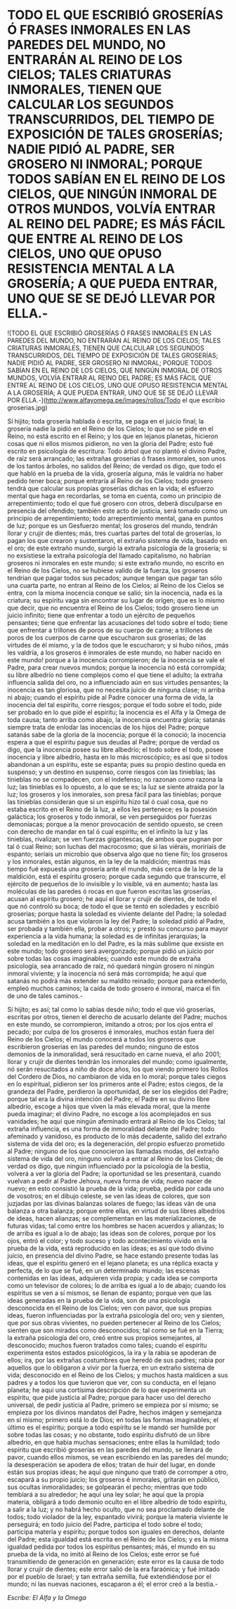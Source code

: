 # TODO EL QUE ESCRIBIÓ GROSERÍAS Ó FRASES INMORALES EN LAS PAREDES DEL MUNDO, NO ENTRARÁN AL REINO DE LOS CIELOS; TALES CRIATURAS INMORALES, TIENEN QUE CALCULAR LOS SEGUNDOS TRANSCURRIDOS, DEL TIEMPO DE EXPOSICIÓN DE TALES GROSERÍAS; NADIE PIDIÓ AL PADRE, SER GROSERO NI INMORAL; PORQUE TODOS SABÍAN EN EL REINO DE LOS CIELOS, QUE NINGÚN INMORAL DE OTROS MUNDOS, VOLVÍA ENTRAR AL REINO DEL PADRE; ES MÁS FÁCIL QUE ENTRE AL REINO DE LOS CIELOS, UNO QUE OPUSO RESISTENCIA MENTAL A LA GROSERÍA; A QUE PUEDA ENTRAR, UNO QUE SE SE DEJÓ LLEVAR POR ELLA.-

![TODO EL QUE ESCRIBIÓ GROSERÍAS Ó FRASES INMORALES EN LAS PAREDES DEL MUNDO, NO ENTRARÁN AL REINO DE LOS CIELOS; TALES CRIATURAS INMORALES, TIENEN QUE CALCULAR LOS SEGUNDOS TRANSCURRIDOS, DEL TIEMPO DE EXPOSICIÓN DE TALES GROSERÍAS; NADIE PIDIÓ AL PADRE, SER GROSERO NI INMORAL; PORQUE TODOS SABÍAN EN EL REINO DE LOS CIELOS, QUE NINGÚN INMORAL DE OTROS MUNDOS, VOLVÍA ENTRAR AL REINO DEL PADRE; ES MÁS FÁCIL QUE ENTRE AL REINO DE LOS CIELOS, UNO QUE OPUSO RESISTENCIA MENTAL A LA GROSERÍA; A QUE PUEDA ENTRAR, UNO QUE SE SE DEJÓ LLEVAR POR ELLA.-](http://www.alfayomega.pe/images/rollos/Todo el que escribio groserias.jpg)

Sí hijito; toda grosería hablada ó escrita, se paga en el juicio final; la grosería nadie la pidió en el Reino de los Cielos; lo que no se pide en el Reino, no está escrito en el Reino; y los que en lejanos planetas, hicieron cosas que ni ellos mismos pidieron, no ven la gloria del Padre; esto fué escrito en psicología de escritura: Todo árbol que no plantó el divino Padre, de raíz será arrancado; las extrañas groserías ó frases inmorales, son unos de los tantos árboles, no salidos del Reino; de verdad os digo, que todo el que habló en la prueba de la vida, grosería alguna, más le valdría no haber pedido tener boca; porque entraría al Reino de los Cielos; todo grosero tendrá que calcular sus propias groserías dichas en la vida; el esfuerzo mental que haga en recordarlas, se toma en cuenta, como un principio de arrepentimiento; todo el que fué grosero con otros, deberá disculparse en presencia del ofendido; también este acto de justicia, será tomado como un principio de arrepentimiento; todo arrepentimiento mental, gana en puntos de luz; porque es un Gesfuerzo mental; los groseros del mundo, tendrán llorar y crujír de dientes; más, tres cuartas partes del total de groserías, lo pagan los que crearon y sustentaron, el extraño sistema de vida, basado en el oro; de este extraño mundo, surgió la extraña psicología de la grosería; si no exsistiese la extraña psicología del llamado capitalismo, no habrían groseros ni inmorales en este mundo; si este extraño mundo, no escrito en el Reino de los Cielos, no se hubiese valido de la fuerza, los groseros tendrían que pagar todos sus pecados; aunque tengan que pagar tan sólo una cuarta parte, no entran al Reino de los Cielos; al Reino de los Cielos se entra, con la misma inocencia conque se salió; sin la inocencia, nada es la criatura; su espíritu vaga sin encontrar su lugar de orígen; que es lo mismo que decir, que no encuentra el Reino de los Cielos; todo grosero tiene un juicio infinito; tiene que enfrentar a todo un ejército de pequeños pensantes; tiene que enfrentar las acusaciones del todo sobre el todo; tiene que enfrentar a trillones de poros de su cuerpo de carne; a trillones de poros de los cuerpos de carne que escucharon sus groserías; de las virtudes de él mismo, y la de todos que le escucharon; y si hubo niños, ¡más les valdría, a los groseros é inmorales de este mundo, no haber nacido en este mundo! porque a la inocencia corrompieron; de la inocencia se vale el Padre, para crear nuevos mundos; porque la inocencia nó está corrompida; su libre albedrío no tiene complejos como el que tiene el adulto; la extraña influencia salida del oro, no a influenciado aún en sus virtudes pensantes; la inocencia es tan gloriosa, que no necesita juicio de ninguna clase; ni arriba ni abajo; cuando el espíritu pide al Padre conocer una forma de vida, la inocencia del tal espíritu, corre riesgos; porque el todo sobre el todo, pide ser probado en lo que pide el espíritu; la inocencia es el Alfa y la Omega de toda causa; tanto arriba como abajo, la inocencia encuentra gloria; satanás siempre trata de enlodar las inocencias de los hijos del Padre; porque satanás sabe de la gloria de la inocencia; porque él la conoció; la inocencia espera a que el espíritu pague sus deudas al Padre; porque de verdad os digo, que la inocencia posee su libre albedrío; el todo sobre el todo, posee inocencia y libre albedrío, hasta en lo más microscópico; es así que si todos abandonan a un espíritu, este se espanta; pues su propio destino queda en suspenso; y un destino en suspenso, corre riesgos con las tinieblas; las tinieblas no se compadecen, con el indefenso; no razonan como razona la luz; las tinieblas es lo opuesto, a lo que se es; la luz se siente atraída por la luz; los groseros y los inmorales, son presa fácil para las tinieblas; porque las tinieblas consideran que si un espíritu hizo tal ó cual cosa, que no estaba escrito en el Reino de la luz, a ellos les pertenece; es la posesión galáctica; los groseros y todo inmoral, se ven perseguidos por fuerzas demoníacas; porque a la menor provocación de sentido opuesto, se creen con derecho de mandar en tal ó cual espíritu; en el infinito la luz y las tinieblas, rivalizan; se ven fuerzas gigantescas, de ambos que pugnan por tal ó cual Reino; son luchas del macrocosmo; que si las viérais, moriríais de espanto; seríais un microbio que observa algo que no tiene fín; los groseros y los inmorales, están algunos, en la ley de la maldición; mientras más tiempo fué expuesta una grosería ante el mundo, más cerca de la ley de la maldición, está el espíritu grosero; porque cada segundo que transcurre, el ejército de pequeños de lo invisible y lo visible, vá en aumento; hasta las moléculas de las paredes ó rocas en que fueron escritas las groserías, acusan al espíritu grosero; he aquí el llorar y crujír de dientes, de todo el que nó controló su boca; de todo el que se tentó en soledades y escribió groserías; porque hasta la soledad es viviente delante del Padre; la soledad acusa también a los que violaron la ley del Padre; la soledad pidió al Padre, ser probada y también ella, probar a otros; y prestó su concurso para mayor experiencia a la vida humana; la soledad es de infinitas jerarquías; la soledad en la meditación en lo del Padre, es la más sublime que exsiste en este mundo; todo grosero será avergonzado; porque pidió un juicio por sobre todas las cosas imaginables; cuando este mundo de extraña psicología, sea arrancado de raíz, nó quedará ningún grosero ni ningún inmoral viviente; y la inocencia nó será más corrompida; he aquí que satanás no podrá más extender su maldito reinado; porque para extenderlo, empleó muchos caminos; la caída de todo grosero é inmoral, marca el fín de uno de tales caminos.-

Sí hijito; es así; tal como lo sabías desde niño; todo el que vió groserías, escritas por otros, tienen el derecho de acusarlo delante del Padre; muchos en este mundo, se corrompieron, imitando a otros; por los ojos entra el pecado; por culpa de los groseros é inmorales, muchos están fuera del Reino de los Cielos; el mundo conocerá a todos los groseros que escribieron groserías en las paredes del mundo; ninguno de estos demonios de la inmoralidad, será resucitado en carne nueva, el año 2001; llorar y crujír de dientes tendrán los inmorales del mundo; como igualmente, nó serán resucitados a niño de doce años, los que viendo primero los Rollos del Cordero de Dios, no cambiaron de vida en lo moral; porque tales ciegos en lo espíritual, pidieron ser los primeros ante el Padre; estos ciegos, de la grandeza del Padre, perdieron la oportunidad, de ser los elegidos del Padre; porque tal era la divina intención del Padre; el Padre en su divino libre albedrío, escoge a hijos que viven la más elevada moral, que la mente pueda imaginar; el divino Padre, no escoge a los acomplejados en sus vanidades; he aquí que ningún afeminado entrará al Reino de los Cielos; tal extraña influencia, es una forma de inmoralidad delante del Padre; todo afeminado y vanidoso, es producto de lo más decadente, salido del extraño sistema de vida del oro; es la degeneración, del propio esfuerzo prometido al Padre; ninguno de los que conocieron las llamadas modas, del extraño sistema de vida del oro, ninguno volverá a entrar al Reino de los Cielos; de verdad os digo, que ningún influenciado por la psicología de la bestia, volverá a ver la gloria del Padre; la oportunidad se les presentará, cuando vuelvan a pedir al Padre Jehova, nueva forma de vida; nuevo nacer de nuevo; en esto consistió la prueba de la vida; prueba, pedida por cada uno de vosotros; en el dibujo celeste, se ven las ideas de colores, que son juzjadas por las divinas balanzas solares de fuego; las ideas ván de una balanza a otra balanza; porque entre ellas, en virtud de sus libres albedríos de ideas, hacen alianzas; se complementan en las materializaciones, de futuras vidas; tal como entre los hombres se hacen acuerdos y alianzas; lo de arriba es igual a lo de abajo; las ideas son de colores, porque por los ojos, entró el color; y todo suceso y todo acontecimiento vivido en la prueba de la vida, está reproducido en las ideas; es así que todo divino juicio, en presencia del divino Padre, se hace estando presente todas las ideas, que el espíritu generó en el lejano planeta; es una réplica exacta y perfecta, de lo que se fué, en un determinado mundo; las escenas contenidas en las ideas, adquieren vida propia; y cada idea se comporta como un televisor de colores; lo de arriba es igual a lo de abajo; cuando los espíritus se ven a sí mismos, se llenan de espanto; porque ven que las ideas generadas en la prueba de la vida, son de una psicología desconocida en el Reino de los Cielos; ven con pavor, que sus propias ideas, fueron influenciadas por la extraña psicología del oro; ven y sienten, que por sus obras vivientes, no pueden pertenecer al Reino de los Cielos; sienten que son mirados como desconocidos; tal como se fué en la Tierra; la extraña psicología del oro, creó entre sus propios semejantes, al desconocido; muchos fueron tratados como tales; cuando el espíritu experimenta estos estados psicológicos, la ira y la rabia se apoderan de ellos; ira, por las extrañas costumbres que heredó de sus padres; rabia por aquellos que lo obligaron a vivir por la fuerza, en un extraño sistema de vida; desconocido en el Reino de los Cielos; y muchos hasta maldicen a sus padres y a todos los que tuvieron que ver, con su conducta, en el lejano planeta; he aquí una cortísima descripción de lo que experimenta un espíritu, que pide justicia al Padre; porque para hacer uso del derecho universal, de pedir justicia al Padre, primero se empieza por sí mismo; se empieza por los divinos mandatos del Padre, hechos imágen y semejanza en sí mismo; primero está lo de Dios; en todas las formas imaginables; el último es el espíritu; porque a todo espíritu se le mandó ser humilde por sobre todas las cosas; y no obstante, todo espíritu disfrutó de un libre albedrío, en que había muchas sensaciones; entre ellas la humildad; todo espíritu que escribió groserías en las paredes del mundo, se llenará de pavor, cuando ellos mismos, se vean escribiendo en las paredes del mundo; la desesperación se apodera de ellos; tratan de huir del lugar, en donde están sus propias ideas; he aquí que ninguno que trató de corromper a otro, escapará a su propio juicio; los groseros é inmorales, gritarán en público, sus ocultas inmoralidades; se golpearán el pecho; mientras que todo temblará a su alrededor; he aquí una ley solar; he aquí que la propia materia, obligará a todo demonio oculto en el libre albedrío de todo espíritu, a salir a la luz; y no habrá hecho oculto, que no sea proclamado delante de todos; todo violador de la ley, espantado vivirá; porque la materia viviente le perseguirá; en todo juicio del Padre, participa el todo sobre el todo; participa materia y espíritu; porque todos son iguales en derechos, delante del Padre; esta igualdad está escrita en el Reino de los Cielos; y es la misma igualdad pedida por todos los espíritus pensantes; más, el mundo en su prueba de la vida, no imitó al Reino de los Cielos; este error se fué transmitiendo de generación en generación; este error es la causa de todo llorar y crujir de dientes; este error salió de la era faraónica; y fué imitado por el pueblo de Israel; y tan extraña semilla, fué extendiéndose por el mundo; ni las nuevas naciones, escaparon a él; el error creó a la bestia.-

*Escribe: El Alfa y la Omega*
